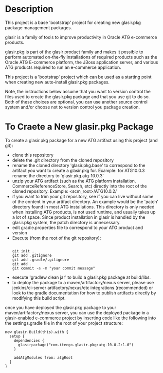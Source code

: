 Description
===========
This project is a base 'bootstrap' project for creating new 
glasir.pkg package management packages. 

glasir is a family of tools to improve productivity in Oracle ATG 
e-commerce products. 

glasir.pkg is part of the glasir product family and makes it possible
to perform automated on-the-fly installations of required products such as 
the Oracle ATG E-commerce platform, the JBoss application server, and 
various ATG products required to run an e-commerce application. 

This project is a 'bootstrap' project which can be used as a starting 
point when creating new auto-install glasir.pkg packages. 

Note, the instructions below assume that you want to version control the 
files used to create the glasir.pkg package and that you use git to do so. 
Both of these choices are optional, you can use another source control system
and/or choose not to version control you package creation. 

To Craete a New glasir.pkg Package
==================================
To create a glasir.pkg package for a new ATG artifact using this project (and git): 

  * clone this repository
  * delete the .git directory from the cloned repository
  * rename the cloned directory 'glasir.pkg.base' to correspond to 
    the artifact you want to create a glasir.pkg for. Example: for 
    ATG10.0.3 rename the directory to 'glasir.pkg.atg-10.0.3'
  * unzip your ATG artifact (such as the ATG platform installation, 
    CommerceReferenceStore, Search, etc) directly into the root of 
    the cloned repository. Example: <scm_root>/ATG10.0.2/
  * if you want to trim your git repository, see if you can live without
    some of the content in your artifact directory. An example would be 
    the 'patch' directory found in most ATG installations. This directory 
    is only needed when installing ATG products, is not used runtime, and 
    usually takes up a lot of space. Since product installation in glasir 
    is handled by the glasir.pkg system, the patch directory is unnecessary. 
  * edit gradle.properties file to correspond to your ATG product and version
  * Execute (from the root of the git repository): 
    <pre><code> 
    git init .
    git add .gitignore
    git add .gradle/.gitignore
    git add .
    git commit -a -m "your commit message"
    </code></pre>
  * execute 'gradlew clean jar' to build a glasir.pkg package at 
    build/libs. 
  * to deploy the package to a maven/artifactory/nexus server, please 
    use jenkins/ci-server artifactory/nexus/etc integrations (recommended)
    or look to the gradle documentation for how to publish artifacts directly 
    by modifying this build script. 

once you have deployed the glasir.pkg package to your maven/artifactory/nexus 
server, you can use the deployed package in a glasir-enabled e-commerce project by inserting
code like the following into the settings.gradle file in the root of your project 
structure: 

    new glasir.Build(this).with {
      setup {
        dependencies {
          glasirpackage("com.iteego.glasir.pkg:atg-10.0.2:1.0")
        }
    
        addAtgModules from: atgRoot
      }
    }


